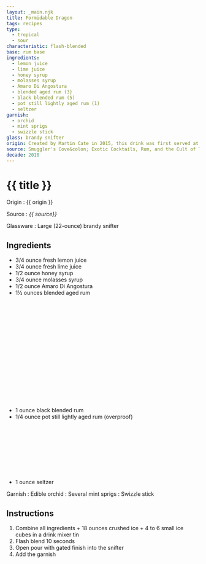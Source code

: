 ```yaml
---
layout: _main.njk
title: Formidable Dragon
tags: recipes
type:
  - tropical
  - sour
characteristic: flash-blended
base: rum base
ingredients:
  - lemon juice
  - lime juice
  - honey syrup
  - molasses syrup
  - Amaro Di Angostura
  - blended aged rum (3}
  - black blended rum (5)
  - pot still lightly aged rum (1)
  - seltzer
garnish:
  - orchid
  - mint sprigs
  - swizzle stick
glass: brandy snifter
origin: Created by Martin Cate in 2015, this drink was first served at the Tiki Tower Takeover at The Hukilau. The name is a coinage by [Admiral Vernon](https://en.wikipedia.org/wiki/Edward_Vernon), who described drunkenness as <q>that formidable dragon.</q>
source: Smuggler's Cove&colon; Exotic Cocktails, Rum, and the Cult of Tiki
decade: 2010
---
```

<!-- markdownlint-disable MD025 -->
# {{ title }}
<!-- markdownlint-disable MD025 -->

Origin
  : {{ origin }}

Source
  : <cite>{{ source}}</cite>

Glassware
  : Large (22-ounce) brandy snifter

## Ingredients

* 3/4 ounce fresh lemon juice
* 3/4 ounce fresh lime juice
* 1/2 ounce honey syrup
* 3/4 ounce molasses syrup
* 1/2 ounce Amaro Di Angostura
* 1&frac12; ounces blended aged rum<icon-l space="1em" class="bigger" label="(3)"><span class="with-icon"><svg class="icon"><use href="/assets/images/icons/circle-3.svg#circle-3"></use></svg></span></icon-l>
* 1 ounce black blended rum<icon-l space="1em" class="bigger" label="(5)"><span class="with-icon"><svg class="icon"><use href="/assets/images/icons/circle-5.svg#circle-5"></use></svg></span></icon-l>
* 1/4 ounce pot still lightly aged rum (overproof)<icon-l space="1em" class="bigger" label="(1)"><span class="with-icon"><svg class="icon"><use href="/assets/images/icons/circle-1.svg#circle-1"></use></svg></span></icon-l>
* 1 ounce seltzer

Garnish
  : Edible orchid
  : Several mint sprigs
  : Swizzle stick

## Instructions

1. Combine all ingredients + 18 ounces crushed ice + 4 to 6 small ice cubes in a drink mixer tin
2. Flash blend 10 seconds
3. Open pour with gated finish into the snifter
4. Add the garnish
